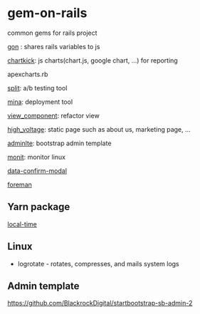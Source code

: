 # gem-on-rails
common gems for rails project


[gon](https://github.com/gazay/gon) : shares rails variables to js

[chartkick](https://github.com/ankane/chartkick): js charts(chart.js, google chart, ...) for reporting 

apexcharts.rb

[split](https://github.com/splitrb/split): a/b testing tool

[mina](https://github.com/mina-deploy/mina): deployment tool

[view_component](https://github.com/github/view_component): refactor view

[high_voltage](https://github.com/thoughtbot/high_voltage): static page such as about us, marketing page, ...

[adminlte](https://adminlte.io/): bootstrap admin template

[monit](https://github.com/arnaudsj/monit): monitor linux

[data-confirm-modal](https://github.com/ifad/data-confirm-modal)

[foreman](https://github.com/ddollar/foreman)


## Yarn package
[local-time](https://classic.yarnpkg.com/en/package/local-time)


## Linux
- logrotate - rotates, compresses, and mails system logs

## Admin template
https://github.com/BlackrockDigital/startbootstrap-sb-admin-2

